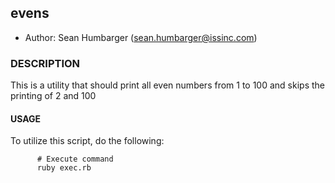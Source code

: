 ## evens

* Author:  Sean Humbarger (sean.humbarger@issinc.com)

### DESCRIPTION
This is a utility that should print all even numbers from 1 to 100 and skips the printing of 2 and 100

#### USAGE
To utilize this script, do the following:

          # Execute command
          ruby exec.rb
